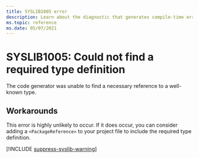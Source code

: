 ```yaml
---
title: SYSLIB1005 error
description: Learn about the diagnostic that generates compile-time error SYSLIB1005.
ms.topic: reference
ms.date: 05/07/2021
---
```


# SYSLIB1005: Could not find a required type definition

The code generator was unable to find a necessary reference to a well-known type.

## Workarounds

This error is highly unlikely to occur. If it does occur, you can consider adding a `<PackageReference>` to your project file to include the required type definition.

[!INCLUDE [suppress-syslib-warning](includes/suppress-syslib-diagnostics.md)]
